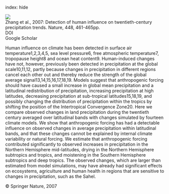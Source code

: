index: hide

<div class="Citation">
    <div class="Citation-thumb CitationThumb-linked"  data-href="https://doi.org/10.1038/nature06025">
      <img src="https://static.claimspace.cloud/climate-study-static/refs/thumbs/9/Zhang_et_al_2007-thumb.png" />
    </div>

  <div class="Citation-body">
    <div class="Citation-text">Zhang et al., 2007: Detection of human influence on twentieth-century precipitation trends. <span class="Article-journal">Nature, </span><span class="Article-volume">448, </span>461-465pp.</div>
    <div class="Citation-links">
      <div class="CitationLink" data-href="https://doi.org/10.1038/nature06025">
        <div class="CitationLink-icon CitationLink-Doi"></div>
        <div class="CitationLink-text">DOI</div>
      </div>
      <div class="CitationLink" data-href="https://scholar.google.com/scholar?q=10.1038/nature06025">
        <div class="CitationLink-icon CitationLink-Scholar"></div>
        <div class="CitationLink-text">Google Scholar</div>
      </div>
    </div>
  </div>
</div>

Human influence on climate has been detected in surface air temperature1,2,3,4,5, sea level pressure6, free atmospheric temperature7, tropopause height8 and ocean heat content9. Human-induced changes have not, however, previously been detected in precipitation at the global scale10,11,12, partly because changes in precipitation in different regions cancel each other out and thereby reduce the strength of the global average signal13,14,15,16,17,18,19. Models suggest that anthropogenic forcing should have caused a small increase in global mean precipitation and a latitudinal redistribution of precipitation, increasing precipitation at high latitudes, decreasing precipitation at sub-tropical latitudes15,18,19, and possibly changing the distribution of precipitation within the tropics by shifting the position of the Intertropical Convergence Zone20. Here we compare observed changes in land precipitation during the twentieth century averaged over latitudinal bands with changes simulated by fourteen climate models. We show that anthropogenic forcing has had a detectable influence on observed changes in average precipitation within latitudinal bands, and that these changes cannot be explained by internal climate variability or natural forcing. We estimate that anthropogenic forcing contributed significantly to observed increases in precipitation in the Northern Hemisphere mid-latitudes, drying in the Northern Hemisphere subtropics and tropics, and moistening in the Southern Hemisphere subtropics and deep tropics. The observed changes, which are larger than estimated from model simulations, may have already had significant effects on ecosystems, agriculture and human health in regions that are sensitive to changes in precipitation, such as the Sahel.

<div class="Citation-copy">
&copy; Springer Nature, 2007
</div>